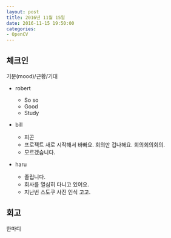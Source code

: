 ```yaml
---
layout: post
title: 2016년 11월 15일
date: 2016-11-15 19:50:00
categories:
- OpenCV
---
```


## 체크인

기분(mood)/근황/기대

* robert
  * So so
  * Good
  * Study

* bill
  * 피곤
  * 프로젝트 새로 시작해서 바빠요. 회의만 겁나해요. 회의회의회의.
  * 모르겠습니다.

* haru
  * 졸립니다.
  * 회사를 열심히 다니고 있어요.
  * 지난번 스도쿠 사진 인식 고고. 

## 회고

한마디
